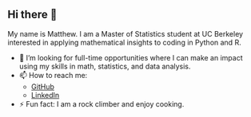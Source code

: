 ## Hi there 👋

My name is Matthew. I am a Master of Statistics student at UC Berkeley interested in applying mathematical insights to coding in Python and R.

<!--
- 🌱 I’m learning more about programming-based analysis.
- 🔭 I’m growing my projects (current mini-project is a Python package for Adaptive Rejection Sampling).
- 🌱 I’m interested in learning more about random number generation, linear algebra, and machine learning.
- 👯 I’m looking to collaborate on projects where I can grow my programming skills.
-->
- 🔭 I’m looking for full-time opportunities where I can make an impact using my skills in math, statistics, and data analysis.
- 📫 How to reach me:
  - [GitHub](https://github.com/MMSeguin2003)
  - [LinkedIn](https://www.linkedin.com/in/matthew-seguin-917752254/)
- ⚡ Fun fact: I am a rock climber and enjoy cooking.
